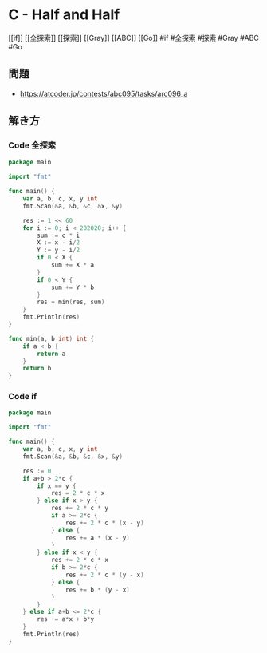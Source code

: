 # C - Half and Half
[[if]] [[全探索]] [[探索]] [[Gray]] [[ABC]] [[Go]]
#if #全探索 #探索 #Gray #ABC #Go 

## 問題
- https://atcoder.jp/contests/abc095/tasks/arc096_a

## 解き方
### Code 全探索
```go
package main

import "fmt"

func main() {
	var a, b, c, x, y int
	fmt.Scan(&a, &b, &c, &x, &y)

	res := 1 << 60
	for i := 0; i < 202020; i++ {
		sum := c * i
		X := x - i/2
		Y := y - i/2
		if 0 < X {
			sum += X * a
		}
		if 0 < Y {
			sum += Y * b
		}
		res = min(res, sum)
	}
	fmt.Println(res)
}

func min(a, b int) int {
	if a < b {
		return a
	}
	return b
}
```

### Code if
```go
package main

import "fmt"

func main() {
	var a, b, c, x, y int
	fmt.Scan(&a, &b, &c, &x, &y)

	res := 0
	if a+b > 2*c {
		if x == y {
			res = 2 * c * x
		} else if x > y {
			res += 2 * c * y
			if a >= 2*c {
				res += 2 * c * (x - y)
			} else {
				res += a * (x - y)
			}
		} else if x < y {
			res += 2 * c * x
			if b >= 2*c {
				res += 2 * c * (y - x)
			} else {
				res += b * (y - x)
			}
		}
	} else if a+b <= 2*c {
		res += a*x + b*y
	}
	fmt.Println(res)
}
```